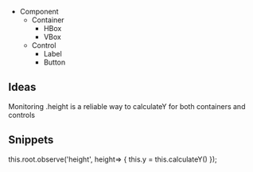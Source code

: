 - Component
  - Container
    - HBox
    - VBox
  - Control
    - Label
    - Button

 

## Ideas

Monitoring .height is a reliable way to calculateY for both containers and controls

## Snippets

this.root.observe('height', height=> {
  this.y = this.calculateY()
});
